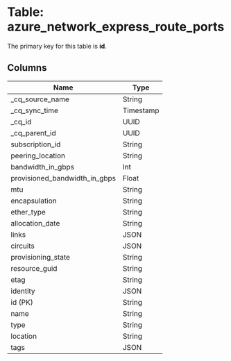 # Table: azure_network_express_route_ports



The primary key for this table is **id**.


## Columns
| Name          | Type          |
| ------------- | ------------- |
|_cq_source_name|String|
|_cq_sync_time|Timestamp|
|_cq_id|UUID|
|_cq_parent_id|UUID|
|subscription_id|String|
|peering_location|String|
|bandwidth_in_gbps|Int|
|provisioned_bandwidth_in_gbps|Float|
|mtu|String|
|encapsulation|String|
|ether_type|String|
|allocation_date|String|
|links|JSON|
|circuits|JSON|
|provisioning_state|String|
|resource_guid|String|
|etag|String|
|identity|JSON|
|id (PK)|String|
|name|String|
|type|String|
|location|String|
|tags|JSON|
